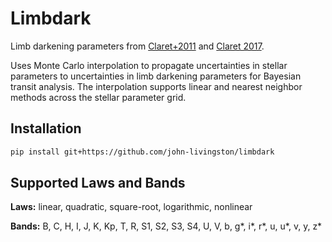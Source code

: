 # Limbdark

Limb darkening parameters from [Claret+2011](https://ui.adsabs.harvard.edu/?#abs/2011A%26A...529A..75C) and [Claret 2017](https://ui.adsabs.harvard.edu/?#abs/2017A%26A...600A..30C).

Uses Monte Carlo interpolation to propagate uncertainties in stellar parameters to uncertainties in limb darkening parameters for Bayesian transit analysis. The interpolation supports linear and nearest neighbor methods across the stellar parameter grid.

## Installation

```bash
pip install git+https://github.com/john-livingston/limbdark
```

## Supported Laws and Bands

**Laws:** linear, quadratic, square-root, logarithmic, nonlinear

**Bands:** B, C, H, I, J, K, Kp, T, R, S1, S2, S3, S4, U, V, b, g*, i*, r*, u, u*, v, y, z*

